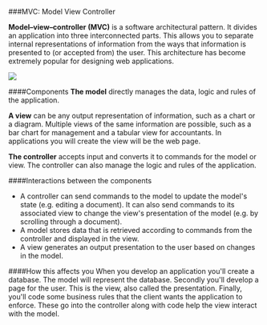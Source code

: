 <!--djw:done-->
###MVC: Model View Controller

**Model–view–controller (MVC)** is a software architectural pattern. It divides an application into three interconnected parts. This allows you to separate internal representations of information from the ways that information is presented to (or accepted from) the user. This architecture has become extremely popular for designing web applications.

![](https://upload.wikimedia.org/wikipedia/commons/a/a0/MVC-Process.svg)

####Components
**The model** directly manages the data, logic and rules of the application.

**A view** can be any output representation of information, such as a chart or a diagram. Multiple views of the same information are possible, such as a bar chart for management and a tabular view for accountants. In applications you will create the view will be the web page.

**The controller** accepts input and converts it to commands for the model or view. The controller can also manage the logic and rules of the application. 

####Interactions between the components
* A controller can send commands to the model to update the model's state (e.g. editing a document). It can also send commands to its associated view to change the view's presentation of the model (e.g. by scrolling through a document).
* A model stores data that is retrieved according to commands from the controller and displayed in the view.
* A view generates an output presentation to the user based on changes in the model.

####How this affects you
When you develop an application you'll create a database. The model will represent the database. Secondly you'll develop a page for the user. This is the view, also called the presentation. Finally, you'll code some business rules that the client wants the application to enforce. These go into the controller along with code help the view interact with the model.